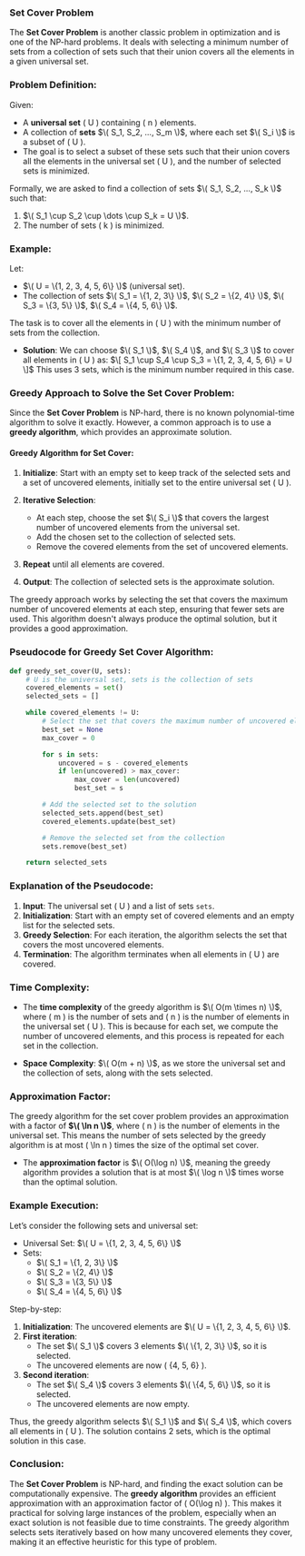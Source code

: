 ### **Set Cover Problem**

The **Set Cover Problem** is another classic problem in optimization and is one of the NP-hard problems. It deals with selecting a minimum number of sets from a collection of sets such that their union covers all the elements in a given universal set.

### **Problem Definition:**

Given:
- A **universal set** \( U \) containing \( n \) elements.
- A collection of **sets** $\( S_1, S_2, ..., S_m \)$, where each set $\( S_i \)$ is a subset of \( U \).
- The goal is to select a subset of these sets such that their union covers all the elements in the universal set \( U \), and the number of selected sets is minimized.

Formally, we are asked to find a collection of sets $\( S_1, S_2, ..., S_k \)$ such that:
1. $\( S_1 \cup S_2 \cup \dots \cup S_k = U \)$.
2. The number of sets \( k \) is minimized.

### **Example:**

Let:
- $\( U = \{1, 2, 3, 4, 5, 6\} \)$ (universal set).
- The collection of sets $\( S_1 = \{1, 2, 3\} \)$, $\( S_2 = \{2, 4\} \)$, $\( S_3 = \{3, 5\} \)$, $\( S_4 = \{4, 5, 6\} \)$.

The task is to cover all the elements in \( U \) with the minimum number of sets from the collection.

- **Solution**: We can choose $\( S_1 \)$, $\( S_4 \)$, and $\( S_3 \)$ to cover all elements in \( U \) as:
  $\[
  S_1 \cup S_4 \cup S_3 = \{1, 2, 3, 4, 5, 6\} = U
  \]$
  This uses 3 sets, which is the minimum number required in this case.

### **Greedy Approach to Solve the Set Cover Problem:**

Since the **Set Cover Problem** is NP-hard, there is no known polynomial-time algorithm to solve it exactly. However, a common approach is to use a **greedy algorithm**, which provides an approximate solution.

#### **Greedy Algorithm for Set Cover**:

1. **Initialize**: Start with an empty set to keep track of the selected sets and a set of uncovered elements, initially set to the entire universal set \( U \).
   
2. **Iterative Selection**:
   - At each step, choose the set $\( S_i \)$ that covers the largest number of uncovered elements from the universal set.
   - Add the chosen set to the collection of selected sets.
   - Remove the covered elements from the set of uncovered elements.
   
3. **Repeat** until all elements are covered.

4. **Output**: The collection of selected sets is the approximate solution.

The greedy approach works by selecting the set that covers the maximum number of uncovered elements at each step, ensuring that fewer sets are used. This algorithm doesn't always produce the optimal solution, but it provides a good approximation.

### **Pseudocode for Greedy Set Cover Algorithm**:

```python
def greedy_set_cover(U, sets):
    # U is the universal set, sets is the collection of sets
    covered_elements = set()
    selected_sets = []

    while covered_elements != U:
        # Select the set that covers the maximum number of uncovered elements
        best_set = None
        max_cover = 0

        for s in sets:
            uncovered = s - covered_elements
            if len(uncovered) > max_cover:
                max_cover = len(uncovered)
                best_set = s

        # Add the selected set to the solution
        selected_sets.append(best_set)
        covered_elements.update(best_set)

        # Remove the selected set from the collection
        sets.remove(best_set)

    return selected_sets
```

### **Explanation of the Pseudocode**:
1. **Input**: The universal set \( U \) and a list of sets `sets`.
2. **Initialization**: Start with an empty set of covered elements and an empty list for the selected sets.
3. **Greedy Selection**: For each iteration, the algorithm selects the set that covers the most uncovered elements.
4. **Termination**: The algorithm terminates when all elements in \( U \) are covered.

### **Time Complexity**:
- The **time complexity** of the greedy algorithm is $\( O(m \times n) \)$, where \( m \) is the number of sets and \( n \) is the number of elements in the universal set \( U \). This is because for each set, we compute the number of uncovered elements, and this process is repeated for each set in the collection.
  
- **Space Complexity**: $\( O(m + n) \)$, as we store the universal set and the collection of sets, along with the sets selected.

### **Approximation Factor**:

The greedy algorithm for the set cover problem provides an approximation with a factor of **$\( \ln n \)$**, where \( n \) is the number of elements in the universal set. This means the number of sets selected by the greedy algorithm is at most \( \ln n \) times the size of the optimal set cover.

- The **approximation factor** is $\( O(\log n) \)$, meaning the greedy algorithm provides a solution that is at most $\( \log n \)$ times worse than the optimal solution.

### **Example Execution**:

Let’s consider the following sets and universal set:

- Universal Set: $\( U = \{1, 2, 3, 4, 5, 6\} \)$
- Sets: 
  - $\( S_1 = \{1, 2, 3\} \)$
  - $\( S_2 = \{2, 4\} \)$
  - $\( S_3 = \{3, 5\} \)$
  - $\( S_4 = \{4, 5, 6\} \)$

Step-by-step:

1. **Initialization**: The uncovered elements are $\( U = \{1, 2, 3, 4, 5, 6\} \)$.
2. **First iteration**:
   - The set $\( S_1 \)$ covers 3 elements $\( \{1, 2, 3\} \)$, so it is selected.
   - The uncovered elements are now \( \{4, 5, 6\} \).
3. **Second iteration**:
   - The set $\( S_4 \)$ covers 3 elements $\( \{4, 5, 6\} \)$, so it is selected.
   - The uncovered elements are now empty.

Thus, the greedy algorithm selects $\( S_1 \)$ and $\( S_4 \)$, which covers all elements in \( U \). The solution contains 2 sets, which is the optimal solution in this case.

### **Conclusion**:

The **Set Cover Problem** is NP-hard, and finding the exact solution can be computationally expensive. The **greedy algorithm** provides an efficient approximation with an approximation factor of \( O(\log n) \). This makes it practical for solving large instances of the problem, especially when an exact solution is not feasible due to time constraints. The greedy algorithm selects sets iteratively based on how many uncovered elements they cover, making it an effective heuristic for this type of problem.
